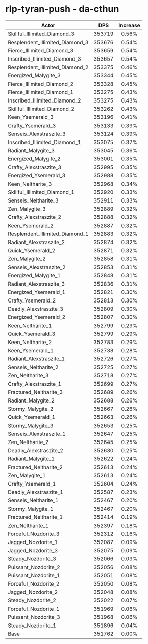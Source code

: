 # rlp-tyran-push - da-cthun
| Actor | DPS | Increase |
|---|:---:|:---:|
|Skillful_Illimited_Diamond_3|353719|0.56%|
|Resplendent_Illimited_Diamond_3|353676|0.54%|
|Fierce_Illimited_Diamond_3|353659|0.54%|
|Inscribed_Illimited_Diamond_3|353657|0.54%|
|Resplendent_Illimited_Diamond_2|353375|0.46%|
|Energized_Malygite_3|353344|0.45%|
|Fierce_Illimited_Diamond_2|353328|0.45%|
|Fierce_Illimited_Diamond_1|353275|0.43%|
|Inscribed_Illimited_Diamond_2|353275|0.43%|
|Skillful_Illimited_Diamond_2|353262|0.43%|
|Keen_Ysemerald_3|353196|0.41%|
|Crafty_Ysemerald_3|353133|0.39%|
|Senseis_Alexstraszite_3|353124|0.39%|
|Inscribed_Illimited_Diamond_1|353075|0.37%|
|Radiant_Malygite_3|353045|0.36%|
|Energized_Malygite_2|353001|0.35%|
|Crafty_Alexstraszite_3|352995|0.35%|
|Energized_Ysemerald_3|352988|0.35%|
|Keen_Neltharite_3|352968|0.34%|
|Skillful_Illimited_Diamond_1|352920|0.33%|
|Senseis_Neltharite_3|352911|0.33%|
|Zen_Malygite_3|352889|0.32%|
|Crafty_Alexstraszite_2|352888|0.32%|
|Keen_Ysemerald_2|352887|0.32%|
|Resplendent_Illimited_Diamond_1|352883|0.32%|
|Radiant_Alexstraszite_2|352874|0.32%|
|Quick_Ysemerald_2|352871|0.32%|
|Zen_Malygite_2|352858|0.31%|
|Senseis_Alexstraszite_2|352853|0.31%|
|Energized_Malygite_1|352848|0.31%|
|Radiant_Alexstraszite_3|352836|0.31%|
|Energized_Ysemerald_1|352821|0.30%|
|Crafty_Ysemerald_2|352813|0.30%|
|Deadly_Alexstraszite_3|352809|0.30%|
|Energized_Ysemerald_2|352807|0.30%|
|Keen_Neltharite_1|352799|0.29%|
|Quick_Ysemerald_3|352799|0.29%|
|Keen_Neltharite_2|352783|0.29%|
|Keen_Ysemerald_1|352738|0.28%|
|Radiant_Alexstraszite_1|352726|0.27%|
|Senseis_Neltharite_2|352725|0.27%|
|Zen_Neltharite_3|352718|0.27%|
|Crafty_Alexstraszite_1|352699|0.27%|
|Fractured_Neltharite_3|352689|0.26%|
|Radiant_Malygite_2|352688|0.26%|
|Stormy_Malygite_2|352667|0.26%|
|Quick_Ysemerald_1|352663|0.26%|
|Stormy_Malygite_3|352653|0.25%|
|Senseis_Alexstraszite_1|352647|0.25%|
|Zen_Neltharite_2|352645|0.25%|
|Deadly_Alexstraszite_2|352630|0.25%|
|Radiant_Malygite_1|352622|0.24%|
|Fractured_Neltharite_2|352613|0.24%|
|Zen_Malygite_1|352613|0.24%|
|Crafty_Ysemerald_1|352604|0.24%|
|Deadly_Alexstraszite_1|352587|0.23%|
|Senseis_Neltharite_1|352467|0.20%|
|Stormy_Malygite_1|352467|0.20%|
|Fractured_Neltharite_1|352414|0.19%|
|Zen_Neltharite_1|352397|0.18%|
|Forceful_Nozdorite_3|352312|0.16%|
|Jagged_Nozdorite_1|352087|0.09%|
|Jagged_Nozdorite_3|352075|0.09%|
|Steady_Nozdorite_3|352066|0.09%|
|Puissant_Nozdorite_2|352056|0.08%|
|Puissant_Nozdorite_1|352051|0.08%|
|Forceful_Nozdorite_2|352050|0.08%|
|Jagged_Nozdorite_2|352048|0.08%|
|Steady_Nozdorite_2|352022|0.07%|
|Forceful_Nozdorite_1|351969|0.06%|
|Puissant_Nozdorite_3|351968|0.06%|
|Steady_Nozdorite_1|351896|0.04%|
|Base|351762|0.00%|
